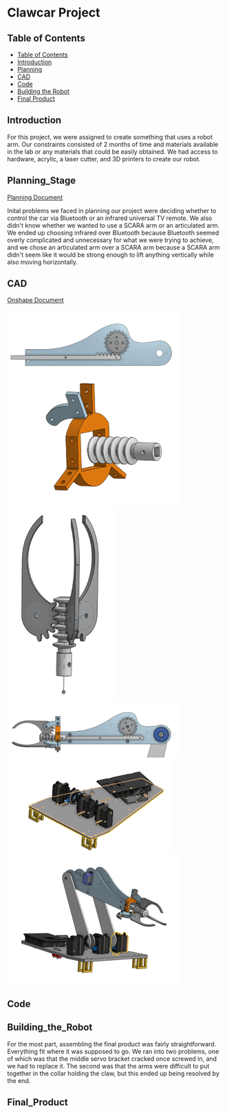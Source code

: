 # Clawcar Project

## Table of Contents
* [Table of Contents](#TableOfContents)
* [Introduction](#Introduction)
* [Planning](#Planning_Stage)
* [CAD](#CAD)
* [Code](#Code)
* [Building the Robot](#Building_the_Robot)
* [Final Product](#Final_Product)

## Introduction
For this project, we were assigned to create something that uses a robot arm. Our constraints consisted of 2 months of time and materials available in the lab or any materials that could be easily obtained. We had access to hardware, acrylic, a laser cutter, and 3D printers to create our robot.

## Planning_Stage

[Planning Document](https://docs.google.com/document/d/18APe1ReYu_2JsjmeK-9Reznoc6AoXzXg0CE4DWNOTgk/edit?usp=sharing)

Inital problems we faced in planning our project were deciding whether to control the car via Bluetooth or an infrared universal TV remote. We also didn't know whether we wanted to use a SCARA arm or an articulated arm. We ended up choosing infrared over Bluetooth because Bluetooth seemed overly complicated and unnecessary for what we were trying to achieve, and we chose an articulated arm over a SCARA arm because a SCARA arm didn't seem like it would be strong enough to lift anything vertically while also moving horizontally. 

## CAD

[Onshape Document](https://cvilleschools.onshape.com/documents/68aa0f638d08d1c7e2145037/w/4b7c45ff2284ca1a7005927c/e/dc6fd3a74e3c54772968f738)

<img src="Images/RackandPinion.png" alt="RackandPinion" width="400" height="150"/>

<img src="Images/Bracket.png" alt="Bracket" width="400" height="300"/>

<img src="Images/ClawFingers.png" alt="ClawFingers" width="250" height="450"/>

<img src="Images/Claw_full_arm.png" alt="Claw_full_arm" width="400" height="130"/>

<img src="Images/Car_Base.png" alt="Car_Base" width="380" height="220"/>

<img src="Images/Full_car.png" alt="Full_car" width="400" height="300"/>



## Code

## Building_the_Robot
For the most part, assembling the final product was fairly straightforward. Everything fit where it was supposed to go. We ran into two problems, one of which was that the middle servo bracket cracked once screwed in, and we had to replace it. The second was that the arms were difficult to put together in the collar holding the claw, but this ended up being resolved by the end.

## Final_Product
